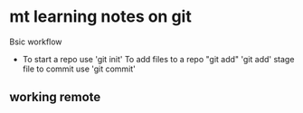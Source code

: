 # mt learning notes on git 

Bsic workflow 
- To start a repo use 'git init'
To add files to a repo "git add"
'git add' stage file 
to commit use 'git commit'

## working remote